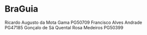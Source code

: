 # BraGuia

Ricardo Augusto da Mota Gama PG50709
Francisco Alves Andrade PG47185
Gonçalo de Sá Quental Rosa Medeiros PG50399

